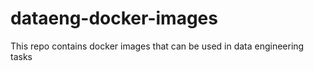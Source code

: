 # dataeng-docker-images
This repo contains docker images that can be used in data engineering tasks

